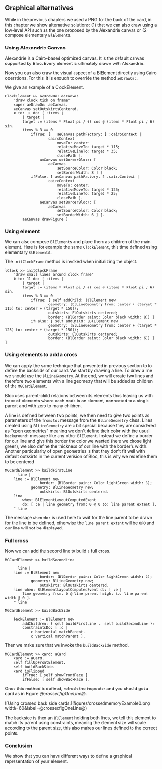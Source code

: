 ## Graphical alternatives

While in the previous chapters we used a PNG for the back of the card, in this chapter 
we show alternative solutions: (1) that we can also draw using a low-level API such as the one proposed by the Alexandrie canvas or (2) compose elementary `BlElement`s.


### Using Alexandrie Canvas
Alexandrie is a Cairo-based optimized canvas. It is the default canvas supported by Bloc.
Every element is ultimately drawn with Alexandrie. 

Now you can also draw the visual aspect of a BlElement directly using Cairo operations. 
For this, it is enough to override the method `aeDrawOn:`.

We give an example of a ClockElement. 


```
ClockElement >> aeDrawOn: aeCanvas
	"draw clock tick on frame"
	super aeDrawOn: aeCanvas.
	aeCanvas setOutskirtsCentered.
	0 to: 11 do: [ :items |
		| target |
		target := (items * Float pi / 6) cos @ (items * Float pi / 6) sin.
		items % 3 == 0
			ifTrue: [	aeCanvas pathFactory: [ :cairoContext |
					cairoContext
						moveTo: center;
						relativeMoveTo: target * 115;
						relativeLineTo: target * 35;
						closePath ].
				aeCanvas setBorderBlock: [
					aeCanvas
						setSourceColor: Color black;
						setBorderWidth: 8 ] ]
			ifFalse: [ aeCanvas pathFactory: [ :cairoContext |
					cairoContext
						moveTo: center;
						relativeMoveTo: target * 125;
						relativeLineTo: target * 25;
						closePath ].
				aeCanvas setBorderBlock: [
					aeCanvas
						setSourceColor: Color black;
						setBorderWidth: 6 ] ].
		aeCanvas drawFigure ]
```

### Using element

We can also compose `BlElement`s and place them as children of the main element. 
Here is for example the same `ClockElement`, this time defined using elementary `BlElement`s.

The `initClockFrame` method is invoked when initializing the object.
```
lClock >> initClockFrame
	"draw small lines around clock frame"
	0 to: 11 do: [ :items |
		| target |
		target := (items * Float pi / 6) cos @ (items * Float pi / 6) sin.
		items % 3 == 0
			ifTrue: [ self addChild: (BlElement new
					geometry: (BlLineGeometry from: center + (target * 115) to: center + (target * 150));
					outskirts: BlOutskirts centered;
					border: (BlBorder paint: Color black width: 8)) ]
			ifFalse: [ self addChild: (BlElement new
					geometry: (BlLineGeometry from: center + (target * 125) to: center + (target * 150));
					outskirts: BlOutskirts centered;
					border: (BlBorder paint: Color black width: 6)) ] ]
```



### Using elements to add a cross
We can apply the same technique that presented in previous section to 
to define the backside of our card. We start by drawing a line.
To draw a line we should use the `BlLineGeometry`. 
At the end, we will create two lines and therefore two elements with a line geometry that will be added as children of the `MGCardElement`.

Bloc uses parent-child relations between its elements thus leaving us with trees of elements where each node is an element, connected to a single parent and with zero to many children.

A line is defined between two points, we then need to give two points as parameters of the `from:to:` message from the `BlLineGeometry` class. 
Lines created using `BlLineGeometry` are a bit special because they are considered as "open geometries" meaning we don't define their color with the usual `background:` message like any other `BlElement`. Instead we define a border for our line and give this border the color we wanted (here we chose light green), we also define the thickness of our line with the border's width.
Another particularity of open geometries is that they don't fit well with default outskirts in the current verision of Bloc, this is why we redefine them to be centered 

```
MGCardElement >> buildFirstLine
	| line |
	line := BlElement new
		        border: (BlBorder paint: Color lightGreen width: 3);
			geometry: BlLineGeometry new;
		        outskirts: BlOutskirts centered.
	line
		when: BlElementLayoutComputedEvent
		do: [ :e | line geometry from: 0 @ 0 to: line parent extent ].
	^ line
```
The message `when:do:` is used here to wait for the line parent to be drawn for the line to be defined, otherwise the `line parent extent` will be `0@0` and our line will not be displayed. 


### Full cross

Now we can add the second line to build a full cross. 

```
MGCardElement >> buildSecondLine

	| line |
	line := BlElement new
		        border: (BlBorder paint: Color lightGreen width: 3);
			geometry: BlLineGeometry new;
		        outskirts: BlOutskirts centered.
	line when: BlElementLayoutComputedEvent do: [ :e |
		line geometry from: 0 @ line parent height to: line parent width @ 0 ].
	^ line
```

```
MGCardElement >> buildBackSide

	backElement := BlElement new
		addChildren: { self buildFirstLine .  self buildSecondLine };
		constraintsDo: [ :c |
			c horizontal matchParent.
			c vertical matchParent ].
```

Then we make sure that we invoke the `buildBackSide` method.

```
MGCardElement >> card: aCard
	card := aCard.
	self fillUpFrontElement.
	self buildBackSide.
	card isFlipped
		ifTrue: [ self showFrontFace ]
		ifFalse: [ self showBackFace ].
```

Once this method is defined, refresh the inspector and you should get a card as in Figure *@crossedfigOneLine@*.

![Using crossed back side cards.](figures/crossedmemoryExample0.png width=60&label=@crossedfigOneLine@)

The backside is then an `BlElement` holding both lines, we tell this element to match its parent using constraints, meaning the element size will scale according to the parent size, this also makes our lines defined to the correct points. 

### Conclusion

We show that you can have different ways to define a graphical representation of your element. 


